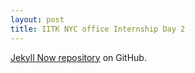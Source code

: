 ```yaml
---
layout: post
title: IITK NYC office Internship Day 2
---
```

[Jekyll Now repository](https://github.com/barryclark/jekyll-now) on GitHub.

